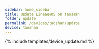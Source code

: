 ```yaml
---
sidebar: home_sidebar
title: Update LineageOS on taoshan
folder: update
permalink: /devices/taoshan/update
device: taoshan
---
```

{% include templates/device_update.md %}
